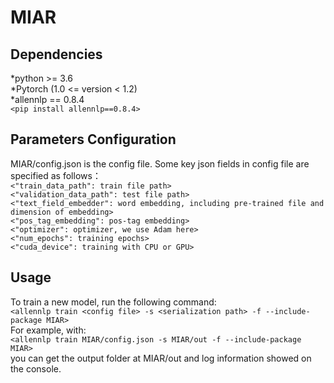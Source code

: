 # MIAR


Dependencies
-
 *python >= 3.6  
 *Pytorch (1.0 <= version < 1.2)  
 *allennlp == 0.8.4  
`<pip install allennlp==0.8.4>`  

Parameters Configuration
-
MIAR/config.json is the config file. Some key json fields in config file are specified as follows：  
`<"train_data_path": train file path>`   
`<"validation_data_path": test file path>`   
`<"text_field_embedder": word embedding, including pre-trained file and dimension of embedding>`    
`<"pos_tag_embedding": pos-tag embedding>`   
`<"optimizer": optimizer, we use Adam here>`   
`<"num_epochs": training epochs>`   
`<"cuda_device": training with CPU or GPU>`   

Usage
-
  To train a new model, run the following command:  
  `<allennlp train <config file> -s <serialization path> -f --include-package MIAR>`  
  For example, with:  
  `<allennlp train MIAR/config.json -s MIAR/out -f --include-package MIAR>`  
  you can get the output folder at MIAR/out and log information showed on the console.  
